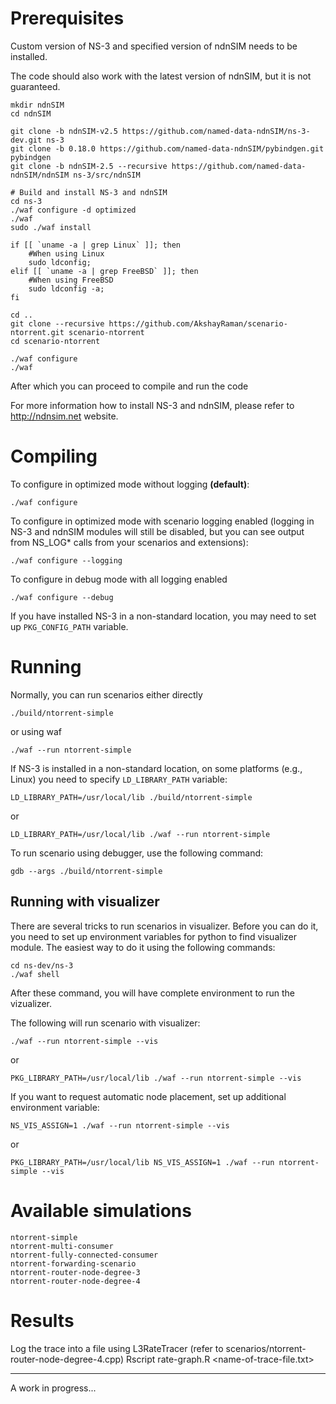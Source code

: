 Prerequisites
=============

Custom version of NS-3 and specified version of ndnSIM needs to be installed.

The code should also work with the latest version of ndnSIM, but it is not guaranteed.

    mkdir ndnSIM
    cd ndnSIM

    git clone -b ndnSIM-v2.5 https://github.com/named-data-ndnSIM/ns-3-dev.git ns-3
    git clone -b 0.18.0 https://github.com/named-data-ndnSIM/pybindgen.git pybindgen
    git clone -b ndnSIM-2.5 --recursive https://github.com/named-data-ndnSIM/ndnSIM ns-3/src/ndnSIM

    # Build and install NS-3 and ndnSIM
    cd ns-3
    ./waf configure -d optimized
    ./waf
    sudo ./waf install

    if [[ `uname -a | grep Linux` ]]; then
        #When using Linux
        sudo ldconfig;
    elif [[ `uname -a | grep FreeBSD` ]]; then
        #When using FreeBSD
        sudo ldconfig -a;
    fi

    cd ..
    git clone --recursive https://github.com/AkshayRaman/scenario-ntorrent.git scenario-ntorrent
    cd scenario-ntorrent

    ./waf configure
    ./waf

After which you can proceed to compile and run the code

For more information how to install NS-3 and ndnSIM, please refer to http://ndnsim.net website.

Compiling
=========

To configure in optimized mode without logging **(default)**:

    ./waf configure

To configure in optimized mode with scenario logging enabled (logging in NS-3 and ndnSIM modules will still be disabled,
but you can see output from NS_LOG* calls from your scenarios and extensions):

    ./waf configure --logging

To configure in debug mode with all logging enabled

    ./waf configure --debug

If you have installed NS-3 in a non-standard location, you may need to set up ``PKG_CONFIG_PATH`` variable.

Running
=======

Normally, you can run scenarios either directly

    ./build/ntorrent-simple

or using waf

    ./waf --run ntorrent-simple

If NS-3 is installed in a non-standard location, on some platforms (e.g., Linux) you need to specify ``LD_LIBRARY_PATH`` variable:

    LD_LIBRARY_PATH=/usr/local/lib ./build/ntorrent-simple

or

    LD_LIBRARY_PATH=/usr/local/lib ./waf --run ntorrent-simple

To run scenario using debugger, use the following command:

    gdb --args ./build/ntorrent-simple


Running with visualizer
-----------------------

There are several tricks to run scenarios in visualizer.  Before you can do it, you need to set up environment variables for python to find visualizer module.  The easiest way to do it using the following commands:

    cd ns-dev/ns-3
    ./waf shell

After these command, you will have complete environment to run the vizualizer.

The following will run scenario with visualizer:

    ./waf --run ntorrent-simple --vis

or

    PKG_LIBRARY_PATH=/usr/local/lib ./waf --run ntorrent-simple --vis

If you want to request automatic node placement, set up additional environment variable:

    NS_VIS_ASSIGN=1 ./waf --run ntorrent-simple --vis

or

    PKG_LIBRARY_PATH=/usr/local/lib NS_VIS_ASSIGN=1 ./waf --run ntorrent-simple --vis

Available simulations
=====================

    ntorrent-simple
    ntorrent-multi-consumer
    ntorrent-fully-connected-consumer
    ntorrent-forwarding-scenario
    ntorrent-router-node-degree-3
    ntorrent-router-node-degree-4

Results
=====================
Log the trace into a file using L3RateTracer (refer to scenarios/ntorrent-router-node-degree-4.cpp)
    Rscript rate-graph.R <name-of-trace-file.txt>

---------------

A work in progress...
